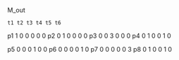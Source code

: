





M_out

    t1 t2 t3 t4 t5 t6
p1  1  0  0   0  0  0
p2  0  1  0   0  0  0
p3  0  0  3   0  0  0
p4  0  1  0   0  1  0

p5  0  0  0   1  0  0
p6  0  0  0   0  1  0
p7  0  0  0   0  0  3
p8  0  1  0   0  1  0